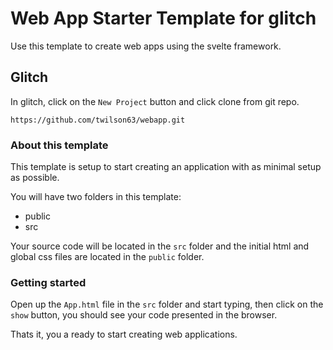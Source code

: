# Web App Starter Template for glitch

Use this template to create web apps using the svelte framework.

## Glitch

In glitch, click on the `New Project` button and click clone from git repo.

```
https://github.com/twilson63/webapp.git
```

### About this template

This template is setup to start creating an application with as minimal setup as possible.

You will have two folders in this template:

* public
* src

Your source code will be located in the `src` folder and the initial html and global css files are located in the `public` folder.

### Getting started

Open up the `App.html` file in the `src` folder and start typing, then click on the `show` button, you should see your code presented in the browser.

Thats it, you a ready to start creating web applications.



